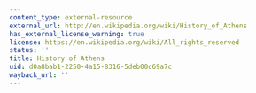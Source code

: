```yaml
---
content_type: external-resource
external_url: http://en.wikipedia.org/wiki/History_of_Athens
has_external_license_warning: true
license: https://en.wikipedia.org/wiki/All_rights_reserved
status: ''
title: History of Athens
uid: d0a8bab1-2250-4a15-8316-5deb00c69a7c
wayback_url: ''
---
```

